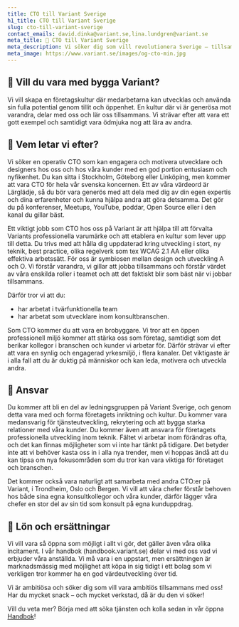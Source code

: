 ```yaml
---
title: CTO till Variant Sverige
h1_title: CTO till Variant Sverige
slug: cto-till-variant-sverige
contact_emails: david.dinka@variant.se,lina.lundgren@variant.se
meta_title: 🚀 CTO till Variant Sverige
meta_description: Vi söker dig som vill revolutionera Sverige – tillsammans med andra och tillsammans med oss!
meta_image: https://www.variant.se/images/og-cto-min.jpg
---
```



## 🌱  Vill du vara med bygga Variant?
Vi vill skapa en företagskultur där medarbetarna kan utvecklas och använda sin fulla potential genom tillit och öppenhet. En kultur där vi är generösa mot varandra, delar med oss och lär oss tillsammans. Vi strävar efter att vara ett gott exempel och samtidigt vara ödmjuka nog att lära av andra.

## 🔧 Vem letar vi efter?
Vi söker en operativ CTO som kan engagera och motivera utvecklare och designers hos oss och hos våra kunder  med en god portion entusiasm och nyfikenhet. Du kan sitta i Stockholm, Göteborg eller Linköping, men kommer att vara CTO för hela vår svenska koncernen.
Ett av våra värdeord är Lärglädje, så du bör vara generös med att dela med dig av din egen expertis och dina erfarenheter och kunna hjälpa andra att göra detsamma. Det gör du på konferenser, Meetups, YouTube, poddar, Open Source eller i den kanal du gillar bäst. 

Ett viktigt jobb som CTO hos oss på Variant är att hjälpa till att förvalta Variants professionella varumärke och att etablera en kultur som lever upp till detta. Du trivs med att hålla dig uppdaterad kring utveckling i stort, ny teknik, best practice, olika regelverk som tex WCAG 2.1 AA eller olika effektiva arbetssätt. För oss är symbiosen mellan design och utveckling A och O. Vi förstår varandra, vi gillar att jobba tillsammans och förstår värdet av våra enskilda roller i teamet och att det faktiskt blir som bäst när vi jobbar tillsammans.

Därför tror vi att du:

- har arbetat i tvärfunktionella team
- har arbetat som utvecklare inom konsultbranschen.

Som CTO kommer du att vara en brobyggare. Vi tror att en öppen professionell miljö kommer att stärka oss som företag, samtidigt som det berikar kollegor i branschen och kunder vi arbetar för. Därför strävar vi efter att vara en synlig och engagerad yrkesmiljö, i flera kanaler. Det viktigaste är i alla fall att du är duktig på människor och kan leda, motivera och utveckla andra.

## 🏢  Ansvar
Du kommer att bli en del av ledningsgruppen på Variant Sverige, och genom detta vara med och forma företagets inriktning och kultur. Du kommer vara medansvarig för tjänsteutveckling, rekrytering och att bygga starka relationer med våra kunder.
Du kommer även att ansvara för företagets professionella utveckling inom teknik. Fältet vi arbetar inom förändras ofta, och det kan finnas möjligheter som vi inte har tänkt på tidigare. Det betyder inte att vi behöver kasta oss in i alla nya trender, men vi hoppas ändå att du kan tipsa om nya fokusområden som du tror kan vara viktiga för företaget och branschen.

Det kommer också vara naturligt att samarbeta med andra CTO:er på Variant, i Trondheim, Oslo och Bergen.
Vi vill att våra chefer förstår behoven hos både sina egna konsultkollegor och våra kunder, därför lägger våra chefer en stor del av sin tid som konsult på egna kunduppdrag.

## 🌟 Lön och ersättningar 
Vi vill vara så öppna som möjligt i allt vi gör, det gäller även våra olika incitament. I vår handbok (handbook.variant.se) delar vi med oss vad vi erbjuder våra anställda. Vi må vara i en uppstart, men ersättningen är marknadsmässig med möjlighet att köpa in sig tidigt i ett bolag som vi verkligen tror kommer ha en god värdeutveckling över tid.

Vi är ambitiösa och söker dig som vill vara ambitiös tillsammans med oss! Har du mycket snack – och mycket verkstad, då är du den vi söker!

Vill du veta mer? Börja med att söka tjänsten och kolla sedan in vår öppna [Handbok](https://handbook.variant.se)!

